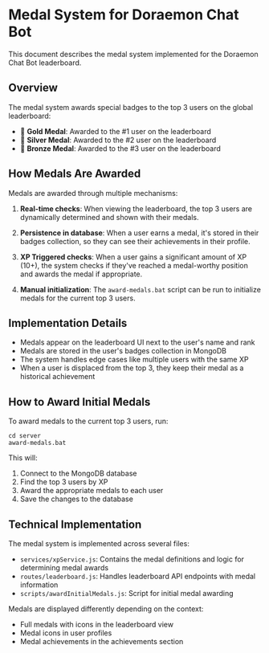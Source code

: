 # Medal System for Doraemon Chat Bot

This document describes the medal system implemented for the Doraemon Chat Bot leaderboard.

## Overview

The medal system awards special badges to the top 3 users on the global leaderboard:

- 🥇 **Gold Medal**: Awarded to the #1 user on the leaderboard
- 🥈 **Silver Medal**: Awarded to the #2 user on the leaderboard
- 🥉 **Bronze Medal**: Awarded to the #3 user on the leaderboard

## How Medals Are Awarded

Medals are awarded through multiple mechanisms:

1. **Real-time checks**: When viewing the leaderboard, the top 3 users are dynamically determined and shown with their medals.

2. **Persistence in database**: When a user earns a medal, it's stored in their badges collection, so they can see their achievements in their profile.

3. **XP Triggered checks**: When a user gains a significant amount of XP (10+), the system checks if they've reached a medal-worthy position and awards the medal if appropriate.

4. **Manual initialization**: The `award-medals.bat` script can be run to initialize medals for the current top 3 users.

## Implementation Details

- Medals appear on the leaderboard UI next to the user's name and rank
- Medals are stored in the user's badges collection in MongoDB
- The system handles edge cases like multiple users with the same XP
- When a user is displaced from the top 3, they keep their medal as a historical achievement

## How to Award Initial Medals

To award medals to the current top 3 users, run:

```
cd server
award-medals.bat
```

This will:
1. Connect to the MongoDB database
2. Find the top 3 users by XP
3. Award the appropriate medals to each user
4. Save the changes to the database

## Technical Implementation

The medal system is implemented across several files:

- `services/xpService.js`: Contains the medal definitions and logic for determining medal awards
- `routes/leaderboard.js`: Handles leaderboard API endpoints with medal information
- `scripts/awardInitialMedals.js`: Script for initial medal awarding

Medals are displayed differently depending on the context:
- Full medals with icons in the leaderboard view
- Medal icons in user profiles
- Medal achievements in the achievements section 
